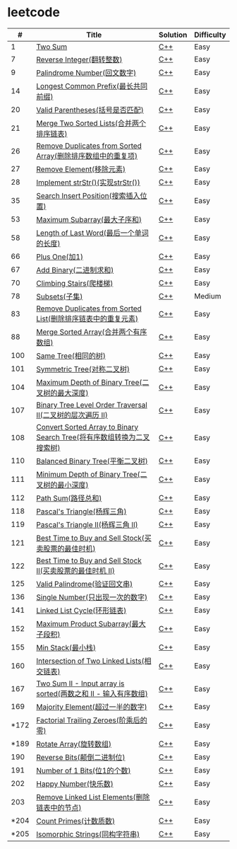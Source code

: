 # leetcode


| # | Title | Solution | Difficulty |
|---| ----- | -------- | ---------- |
|1|[Two Sum](https://leetcode.com/problems/two-sum/description/) | [C++](./algorithms/cpp/001_twoSum.cpp)|Easy|
|7|[Reverse Integer(翻转整数)](https://leetcode.com/problems/reverse-integer/description/) | [C++](./algorithms/cpp/007_reverse.cpp)|Easy|
|9|[Palindrome Number(回文数字)](https://leetcode.com/problems/palindrome-number/description/) | [C++](./algorithms/cpp/009_isPalindrome.cpp)|Easy|
|14|[Longest Common Prefix(最长共同前缀)](https://leetcode.com/problems/longest-common-prefix/description/) | [C++](./algorithms/cpp/014_longestCommonPrefix.cpp)|Easy|
|20|[Valid Parentheses(括号是否匹配)](https://leetcode.com/problems/valid-parentheses/description/) | [C++](./algorithms/cpp/020_isValid.cpp)|Easy|
|21|[Merge Two Sorted Lists(合并两个排序链表)](https://leetcode.com/problems/merge-two-sorted-lists/description/) | [C++](./algorithms/cpp/021_mergeTwoLists.cpp)|Easy|
|26|[Remove Duplicates from Sorted Array(删除排序数组中的重复项)](https://leetcode.com/problems/remove-duplicates-from-sorted-array/description/) | [C++](./algorithms/cpp/026_removeDuplicates.cpp)|Easy|
|27|[Remove Element(移除元素)](https://leetcode.com/problems/remove-element/description/) | [C++](./algorithms/cpp/027_removeElement.cpp)|Easy|
|28|[Implement strStr()(实现strStr())](https://leetcode.com/problems/implement-strstr/description/) | [C++](./algorithms/cpp/028_strStr.cpp)|Easy|
|35|[Search Insert Position(搜索插入位置)](https://leetcode.com/problems/search-insert-position/description/) | [C++](./algorithms/cpp/035_searchInsert.cpp)|Easy|
|53|[Maximum Subarray(最大子序和)](https://leetcode.com/problems/maximum-subarray/description/) | [C++](./algorithms/cpp/053_maxSubArray.cpp)|Easy|
|58|[Length of Last Word(最后一个单词的长度)](https://leetcode.com/problems/length-of-last-word/description/) | [C++](./algorithms/cpp/058_lengthOfLastWord.cpp)|Easy|
|66|[Plus One(加1)](https://leetcode.com/problems/plus-one/description/) | [C++](./algorithms/cpp/066_plusOne.cpp)|Easy|
|67|[Add Binary(二进制求和)](https://leetcode.com/problems/add-binary/description/) | [C++](./algorithms/cpp/067_addBinary.cpp)|Easy|
|70|[Climbing Stairs(爬楼梯)](https://leetcode.com/problems/climbing-stairs/description/) | [C++](./algorithms/cpp/070_climbStairs.cpp)|Easy|
|78|[Subsets(子集)](https://oj.leetcode.com/problems/subsets/) | [C++](./algorithms/cpp/078_subsets.cpp)|Medium|
|83|[Remove Duplicates from Sorted List(删除排序链表中的重复元素)](https://leetcode.com/problems/remove-duplicates-from-sorted-list/description/)|[C++](./algorithms/cpp/083_deleteDuplicates.cpp)|Easy|
|88|[Merge Sorted Array(合并两个有序数组)](https://leetcode.com/problems/merge-sorted-array/description/)|[C++](./algorithms/cpp/088_merge.cpp)|Easy|
|100|[Same Tree(相同的树)](https://leetcode.com/problems/same-tree/description/)|[C++](./algorithms/cpp/100_isSameTree.cpp)|Easy|
|101|[Symmetric Tree(对称二叉树)](https://leetcode.com/problems/symmetric-tree/description/)|[C++](./algorithms/cpp/101_isSymmetric.cpp)|Easy|
|104|[Maximum Depth of Binary Tree(二叉树的最大深度)](https://leetcode.com/problems/maximum-depth-of-binary-tree/description/)|[C++](./algorithms/cpp/104_maxDepth.cpp)|Easy|
|107|[Binary Tree Level Order Traversal II(二叉树的层次遍历 II)](https://leetcode.com/problems/binary-tree-level-order-traversal-ii/description/)|[C++](./algorithms/cpp/107_levelOrderBottom.cpp)|Easy|
|108|[Convert Sorted Array to Binary Search Tree(将有序数组转换为二叉搜索树)](https://leetcode.com/problems/convert-sorted-array-to-binary-search-tree/description/)|[C++](./algorithms/cpp/108_sortedArrayToBST.cpp)|Easy|
|110|[Balanced Binary Tree(平衡二叉树)](https://leetcode.com/problems/balanced-binary-tree/description/)|[C++](./algorithms/cpp/110_isBalanced.cpp)|Easy|
|111|[Minimum Depth of Binary Tree(二叉树的最小深度)](https://leetcode.com/problems/minimum-depth-of-binary-tree/description/)|[C++](./algorithms/cpp/111_minDepth.cpp)|Easy|
|112|[Path Sum(路径总和)](https://leetcode.com/problems/path-sum/description/)|[C++](./algorithms/cpp/112_hasPathSum.cpp)|Easy|
|118|[Pascal's Triangle(杨辉三角)](https://leetcode.com/problems/pascals-triangle/description/)|[C++](./algorithms/cpp/118_generate.cpp)|Easy|
|119|[Pascal's Triangle II(杨辉三角 II)](https://leetcode.com/problems/pascals-triangle-ii/description/)|[C++](./algorithms/cpp/119_getRow.cpp)|Easy|
|121|[Best Time to Buy and Sell Stock(买卖股票的最佳时机)](https://leetcode.com/problems/best-time-to-buy-and-sell-stock/description/)|[C++](./algorithms/cpp/121_maxProfit.cpp)|Easy|
|122|[Best Time to Buy and Sell Stock II(买卖股票的最佳时机 II)](https://leetcode.com/problems/best-time-to-buy-and-sell-stock-ii/description/)|[C++](./algorithms/cpp/122_maxProfit.cpp)|Easy|
|125|[Valid Palindrome(验证回文串)](https://leetcode.com/problems/valid-palindrome/description/)|[C++](./algorithms/cpp/125_isPalindrome.cpp)|Easy|
|136|[Single Number(只出现一次的数字)](https://leetcode.com/problems/single-number/description/)|[C++](./algorithms/cpp/136_singleNumber.cpp)|Easy|
|141|[Linked List Cycle(环形链表)](https://leetcode.com/problems/linked-list-cycle/description/)|[C++](./algorithms/cpp/141_hasCycle.cpp)|Easy|
|152|[Maximum Product Subarray(最大子段积)](https://leetcode.com/problems/maximum-product-subarray/description/) | [C++](./algorithms/cpp/152_maximumProductSubarray.cpp)|Easy|
|155|[Min Stack(最小栈)](https://leetcode.com/problems/min-stack/description/)|[C++](./algorithms/cpp/155_MinStack.cpp)|Easy|
|160|[Intersection of Two Linked Lists(相交链表)](https://leetcode.com/problems/intersection-of-two-linked-lists/description/)|[C++](./algorithms/cpp/160_getIntersectionNode.cpp)|Easy|
|167|[Two Sum II - Input array is sorted(两数之和 II - 输入有序数组)](https://leetcode.com/problems/two-sum-ii-input-array-is-sorted/description/)|[C++](./algorithms/cpp/167_twoSum.cpp)|Easy|
|169|[Majority Element(超过一半的数字)](https://leetcode.com/problems/majority-element/description/)|[C++](./algorithms/cpp/169_majorityElement.cpp)|Easy|
|*172|[Factorial Trailing Zeroes(阶乘后的零)](https://leetcode.com/problems/factorial-trailing-zeroes/description/)|[C++](./algorithms/cpp/172_trailingZeroes.cpp)|Easy|
|*189|[Rotate Array(旋转数组)](https://leetcode.com/problems/rotate-array/description/)|[C++](./algorithms/cpp/189_rotate.cpp)|Easy|
|190|[Reverse Bits(颠倒二进制位)](https://leetcode.com/problems/reverse-bits/description/)|[C++](./algorithms/cpp/190_reverseBits.cpp)|Easy|
|191|[Number of 1 Bits(位1的个数)](https://leetcode.com/problems/number-of-1-bits/description/)|[C++](./algorithms/cpp/191_hammingWeight.cpp)|Easy|
|202|[Happy Number(快乐数)](https://leetcode.com/problems/happy-number/description/)|[C++](./algorithms/cpp/202_isHappy.cpp)|Easy|
|203|[Remove Linked List Elements(删除链表中的节点)](https://leetcode.com/problems/remove-linked-list-elements/description/)|[C++](./algorithms/cpp/203_removeElements.cpp)|Easy|
|*204|[Count Primes(计数质数)](https://leetcode.com/problems/count-primes/description/)|[C++](./algorithms/cpp/204_countPrimes.cpp)|Easy|
|*205|[Isomorphic Strings(同构字符串)](https://leetcode.com/problems/isomorphic-strings/description/)|[C++](./algorithms/cpp/205_isIsomorphic.cpp)|Easy|
